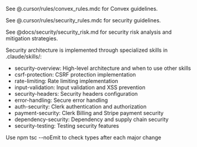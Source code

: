 See @.cursor/rules/convex_rules.mdc for Convex guidelines.

See @.cursor/rules/security_rules.mdc for security guidelines.

See @docs/security/security_risk.md for security risk analysis and mitigation strategies.

Security architecture is implemented through specialized skills in .claude/skills/:
- security-overview: High-level architecture and when to use other skills
- csrf-protection: CSRF protection implementation
- rate-limiting: Rate limiting implementation
- input-validation: Input validation and XSS prevention
- security-headers: Security headers configuration
- error-handling: Secure error handling
- auth-security: Clerk authentication and authorization
- payment-security: Clerk Billing and Stripe payment security
- dependency-security: Dependency and supply chain security
- security-testing: Testing security features

Use npm tsc --noEmit to check types after each major change